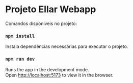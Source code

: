 # Projeto Ellar Webapp

Comandos disponiveis no projeto:

### `npm install`

Instala dependências necessárias para executar o projeto.

### `npm run dev`

Runs the app in the development mode.\
Open [http://localhost:5173](http://localhost:5173) to view it in the browser.